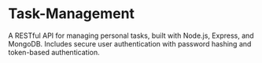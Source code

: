 # Task-Management
A RESTful API for managing personal tasks, built with Node.js, Express, and MongoDB. Includes secure user authentication with password hashing and token-based authentication.
